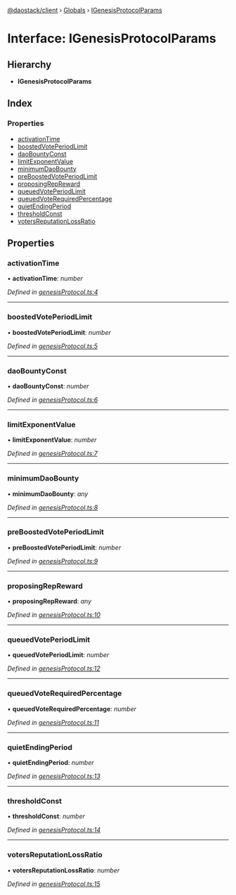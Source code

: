[@daostack/client](../README.md) › [Globals](../globals.md) › [IGenesisProtocolParams](igenesisprotocolparams.md)

# Interface: IGenesisProtocolParams

## Hierarchy

* **IGenesisProtocolParams**

## Index

### Properties

* [activationTime](igenesisprotocolparams.md#activationtime)
* [boostedVotePeriodLimit](igenesisprotocolparams.md#boostedvoteperiodlimit)
* [daoBountyConst](igenesisprotocolparams.md#daobountyconst)
* [limitExponentValue](igenesisprotocolparams.md#limitexponentvalue)
* [minimumDaoBounty](igenesisprotocolparams.md#minimumdaobounty)
* [preBoostedVotePeriodLimit](igenesisprotocolparams.md#preboostedvoteperiodlimit)
* [proposingRepReward](igenesisprotocolparams.md#proposingrepreward)
* [queuedVotePeriodLimit](igenesisprotocolparams.md#queuedvoteperiodlimit)
* [queuedVoteRequiredPercentage](igenesisprotocolparams.md#queuedvoterequiredpercentage)
* [quietEndingPeriod](igenesisprotocolparams.md#quietendingperiod)
* [thresholdConst](igenesisprotocolparams.md#thresholdconst)
* [votersReputationLossRatio](igenesisprotocolparams.md#votersreputationlossratio)

## Properties

###  activationTime

• **activationTime**: *number*

*Defined in [genesisProtocol.ts:4](https://github.com/daostack/client/blob/a73e635/src/genesisProtocol.ts#L4)*

___

###  boostedVotePeriodLimit

• **boostedVotePeriodLimit**: *number*

*Defined in [genesisProtocol.ts:5](https://github.com/daostack/client/blob/a73e635/src/genesisProtocol.ts#L5)*

___

###  daoBountyConst

• **daoBountyConst**: *number*

*Defined in [genesisProtocol.ts:6](https://github.com/daostack/client/blob/a73e635/src/genesisProtocol.ts#L6)*

___

###  limitExponentValue

• **limitExponentValue**: *number*

*Defined in [genesisProtocol.ts:7](https://github.com/daostack/client/blob/a73e635/src/genesisProtocol.ts#L7)*

___

###  minimumDaoBounty

• **minimumDaoBounty**: *any*

*Defined in [genesisProtocol.ts:8](https://github.com/daostack/client/blob/a73e635/src/genesisProtocol.ts#L8)*

___

###  preBoostedVotePeriodLimit

• **preBoostedVotePeriodLimit**: *number*

*Defined in [genesisProtocol.ts:9](https://github.com/daostack/client/blob/a73e635/src/genesisProtocol.ts#L9)*

___

###  proposingRepReward

• **proposingRepReward**: *any*

*Defined in [genesisProtocol.ts:10](https://github.com/daostack/client/blob/a73e635/src/genesisProtocol.ts#L10)*

___

###  queuedVotePeriodLimit

• **queuedVotePeriodLimit**: *number*

*Defined in [genesisProtocol.ts:12](https://github.com/daostack/client/blob/a73e635/src/genesisProtocol.ts#L12)*

___

###  queuedVoteRequiredPercentage

• **queuedVoteRequiredPercentage**: *number*

*Defined in [genesisProtocol.ts:11](https://github.com/daostack/client/blob/a73e635/src/genesisProtocol.ts#L11)*

___

###  quietEndingPeriod

• **quietEndingPeriod**: *number*

*Defined in [genesisProtocol.ts:13](https://github.com/daostack/client/blob/a73e635/src/genesisProtocol.ts#L13)*

___

###  thresholdConst

• **thresholdConst**: *number*

*Defined in [genesisProtocol.ts:14](https://github.com/daostack/client/blob/a73e635/src/genesisProtocol.ts#L14)*

___

###  votersReputationLossRatio

• **votersReputationLossRatio**: *number*

*Defined in [genesisProtocol.ts:15](https://github.com/daostack/client/blob/a73e635/src/genesisProtocol.ts#L15)*
